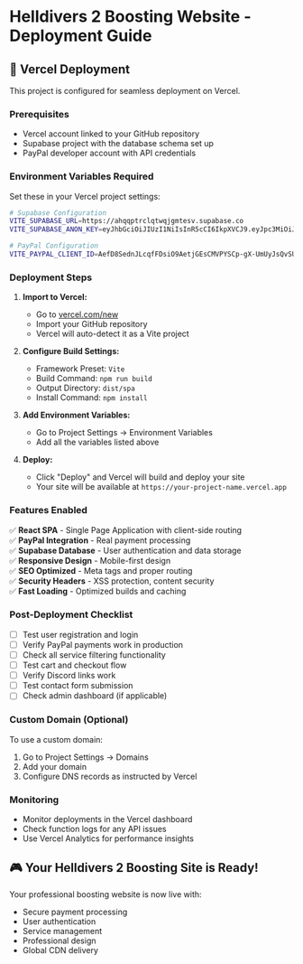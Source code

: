 # Helldivers 2 Boosting Website - Deployment Guide

## 🚀 Vercel Deployment

This project is configured for seamless deployment on Vercel.

### Prerequisites

- Vercel account linked to your GitHub repository
- Supabase project with the database schema set up
- PayPal developer account with API credentials

### Environment Variables Required

Set these in your Vercel project settings:

```bash
# Supabase Configuration
VITE_SUPABASE_URL=https://ahqqptrclqtwqjgmtesv.supabase.co
VITE_SUPABASE_ANON_KEY=eyJhbGciOiJIUzI1NiIsInR5cCI6IkpXVCJ9.eyJpc3MiOiJzdXBhYmFzZSIsInJlZiI6ImFocXFwdHJjbHF0d3FqZ210ZXN2Iiwicm9sZSI6ImFub24iLCJpYXQiOjE3NTQzNDM3NTMsImV4cCI6MjA2OTkxOTc1M30.FRFHf-XvnBLzZvcGseS82HJIORQXs_8OEEVq0RpabN0

# PayPal Configuration
VITE_PAYPAL_CLIENT_ID=AefD8SednJLcqfFDsiO9AetjGEsCMVPYSCp-gX-UmUyJsQvSUHgbhnl39ZJCB14Tq-eXM3kG2Q6aizB8
```

### Deployment Steps

1. **Import to Vercel:**

   - Go to [vercel.com/new](https://vercel.com/new)
   - Import your GitHub repository
   - Vercel will auto-detect it as a Vite project

2. **Configure Build Settings:**

   - Framework Preset: `Vite`
   - Build Command: `npm run build`
   - Output Directory: `dist/spa`
   - Install Command: `npm install`

3. **Add Environment Variables:**

   - Go to Project Settings → Environment Variables
   - Add all the variables listed above

4. **Deploy:**
   - Click "Deploy" and Vercel will build and deploy your site
   - Your site will be available at `https://your-project-name.vercel.app`

### Features Enabled

✅ **React SPA** - Single Page Application with client-side routing  
✅ **PayPal Integration** - Real payment processing  
✅ **Supabase Database** - User authentication and data storage  
✅ **Responsive Design** - Mobile-first design  
✅ **SEO Optimized** - Meta tags and proper routing  
✅ **Security Headers** - XSS protection, content security  
✅ **Fast Loading** - Optimized builds and caching

### Post-Deployment Checklist

- [ ] Test user registration and login
- [ ] Verify PayPal payments work in production
- [ ] Check all service filtering functionality
- [ ] Test cart and checkout flow
- [ ] Verify Discord links work
- [ ] Test contact form submission
- [ ] Check admin dashboard (if applicable)

### Custom Domain (Optional)

To use a custom domain:

1. Go to Project Settings → Domains
2. Add your domain
3. Configure DNS records as instructed by Vercel

### Monitoring

- Monitor deployments in the Vercel dashboard
- Check function logs for any API issues
- Use Vercel Analytics for performance insights

## 🎮 Your Helldivers 2 Boosting Site is Ready!

Your professional boosting website is now live with:

- Secure payment processing
- User authentication
- Service management
- Professional design
- Global CDN delivery
